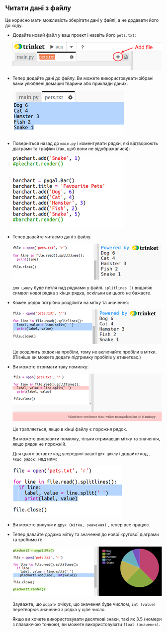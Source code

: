 ## Читати дані з файлу

Це корисно мати можливість зберігати дані у файлі, а не додавати його до коду.

+ Додайте новий файл у ваш проект і назвіть його `pets.txt`:
    
    ![скріншот](images/pets-file.png)

+ Тепер додайте дані до файлу. Ви можете використовувати зібрані вами улюблені домашні тварини або приклади даних.
    
    ![знімок екрану](images/pets-data.png)

+ Поверніться назад до `main.py` і коментувати рядки, які відтворюють діаграми та графіки (так, щоб вони не відображалися):
    
    ![скріншот](images/pets-comment.png)

+ Тепер давайте читаємо дані з файлу.
    
    ![скріншот](images/pets-read.png)
    
    `для циклу` буде петля над рядками у файлі. `splitlines ()` видаляє символ нової рядка з кінця рядка, оскільки ви цього не бажаєте.

+ Кожен рядок потрібно розділити на мітку та значення:
    
    ![знімок екрану](images/pets-split.png)
    
    Це розділить рядок на пробіли, тому не включайте пробіли в мітки. (Пізніше ви можете додати підтримку пробілів у етикетках.)

+ Ви можете отримати таку помилку:
    
    ![скріншот](images/pets-error.png)
    
    Це трапляється, якщо в кінці файлу є порожня рядок.
    
    Ви можете виправити помилку, тільки отримавши мітку та значення, якщо рядок не порожній.
    
    Для цього вставте код усередині вашої `для циклу` і додайте код `, якщо рядок:` над ним:
    
    ![скріншот](images/pets-fix.png)

+ Ви можете вилучити `друк (мітка, значення)` , тепер все працює.

+ Тепер давайте додамо мітку та значення до нової кругової діаграми та зробимо її:
    
    ![скріншот](images/pets-pie2.png)
    
    Зауважте, що `додати` очікує, що значення буде числом, `int (value)` перетворює значення з рядка у ціле число.
    
    Якщо ви хочете використовувати десяткові знаки, такі як 3.5 (номери з плаваючою точкою), ви можете використовувати `float (значення)`.